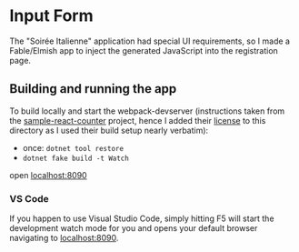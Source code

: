 # Input Form

The "Soirée Italienne" application had special UI requirements, so I made a Fable/Elmish app to inject the generated JavaScript into the registration page.

## Building and running the app

To build locally and start the webpack-devserver (instructions taken from the [sample-react-counter](https://github.com/elmish/sample-react-counter) project, hence I added their [license](LICENSE.md) to this directory as I used their build setup nearly verbatim):
* once: `dotnet tool restore`
* `dotnet fake build -t Watch`

open [localhost:8090](http://localhost:8090)

### VS Code

If you happen to use Visual Studio Code, simply hitting F5 will start the development watch mode for you and opens your default browser navigating to [localhost:8090](http://localhost:8090).
